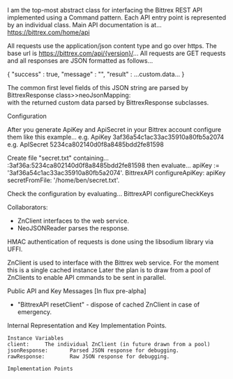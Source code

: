 I am the top-most abstract class for interfacing the Bittrex REST API
implemented using a Command pattern. Each API entry point is represented by an individual class.   Main API documentation is at...
https://bittrex.com/home/api

All requests use the application/json content type and go over https. 
The base url is https://bittrex.com/api/{version}/...
All requests are GET requests and all responses  are JSON formatted as follows...

{
	"success" : true,
	"message" : "",
	"result" :  ...custom.data...
}

The common first level fields of this JSON string are parsed by
BittrexResponse class>>neoJsonMapping:  
with the returned custom data parsed by BittrexResponse subclasses. 


Configuration

After you generate ApiKey and ApiSecret in your Bittrex account 
configure them like this example... 
e.g.   ApiKey   3af36a54c1ac33ac35910a80fb5a2074
e.g.   ApISecret  5234ca802140d0f8a8485bdd2fe81598

Create file  "secret.txt"  containing...
    :3af36a:5234ca802140d0f8a8485bdd2fe81598
then  evaluate...
    apiKey := '3af36a54c1ac33ac35910a80fb5a2074'.
    BittrexAPI configureApiKey: apiKey 
                          secretFromFile: '/home/ben/secret.txt'.

Check the configuration by evaluating...
   BittrexAPI configureCheckKeys


Collaborators: 
- ZnClient interfaces to the web service.
- NeoJSONReader parses the response.

HMAC authentication of requests is done using the libsodium
library via UFFI.

ZnClient is used to interface with the Bittrex web service.
For the moment this is a single cached instance 
Later the  plan is  to draw from a pool of ZnClients
to enable API cmmands to be sent in parallel.  


Public API and Key Messages [In flux pre-alpha]

- "BittrexAPI resetClient" - dispose of cached ZnClient in case of emergency. 


Internal Representation and Key Implementation Points.

    Instance Variables
	client:		The individual ZnClient (in future drawn from a pool)  
	jsonResponse:		Parsed JSON response for debugging.
	rawResponse:		Raw JSON response for debugging.

    Implementation Points